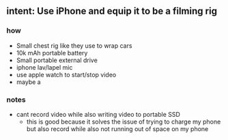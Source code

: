 intent: Use iPhone and equip it to be a filming rig
---
### how
* Small chest rig like they use to wrap cars
* 10k mAh portable battery
* Small portable external drive
* iphone lav/lapel mic
* use apple watch to start/stop video
* maybe a 

### notes
* cant record video while also writing video to portable SSD
    * this is good because it solves the issue of trying to charge my phone but also record while also not running out of space on my phone
